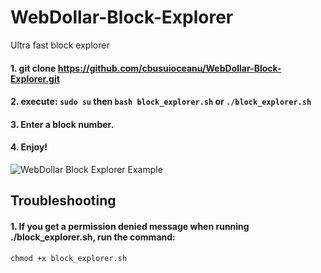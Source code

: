 # WebDollar-Block-Explorer
Ultra fast block explorer

#### 1. git clone https://github.com/cbusuioceanu/WebDollar-Block-Explorer.git
#### 2. execute: ```sudo su``` then ```bash block_explorer.sh``` or ```./block_explorer.sh```
#### 3. Enter a block number.
#### 4. Enjoy!

<img src="https://webdollarvpn.io/img/webdollar-block-explorer.jpg" alt="WebDollar Block Explorer Example"/>

## Troubleshooting

#### 1. If you get a permission denied message when running ./block_explorer.sh, run the command:
```chmod +x block_explorer.sh```
